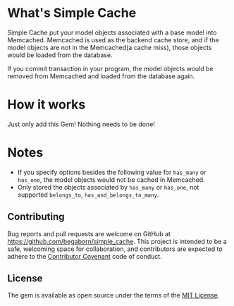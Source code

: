 # What's Simple Cache
Simple Cache put your model objects associated with a base model into Memcached. Memcached is used as the backend cache store, and if the model objects are not in the Memcached(a cache miss), those objects would be loaded from the database.

If you commit transaction in your program, the model objects would be removed from Memcached and loaded from the database again. 

# How it works 
Just only add this Gem! Nothing needs to be done! 

# Notes
- If you specify options besides the following value for `has_many` or `has_one`, the model objects would not be cached in Memcached.
- Only stored the objects associated by `has_many` or `has_one`, not supported `belongs_to`, `has_and_belongs_to_many`.


## Contributing
Bug reports and pull requests are welcome on GitHub at https://github.com/begaborn/simple_cache. This project is intended to be a safe, welcoming space for collaboration, and contributors are expected to adhere to the [Contributor Covenant](http://contributor-covenant.org) code of conduct.

## License
The gem is available as open source under the terms of the [MIT License](https://opensource.org/licenses/MIT).